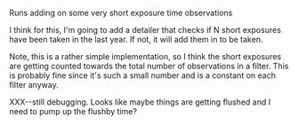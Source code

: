 
Runs adding on some very short exposure time observations

I think for this, I'm going to add a detailer that checks if N short exposures have been taken in the last year. If not, it will add them in to be taken. 

Note, this is a rather simple implementation, so I think the short exposures are getting counted towards the total number of observations in a filter. This is probably fine since it's such a small number and is a constant on each filter anyway.

XXX--still debugging. Looks like maybe things are getting flushed and I need to pump up the flushby time?